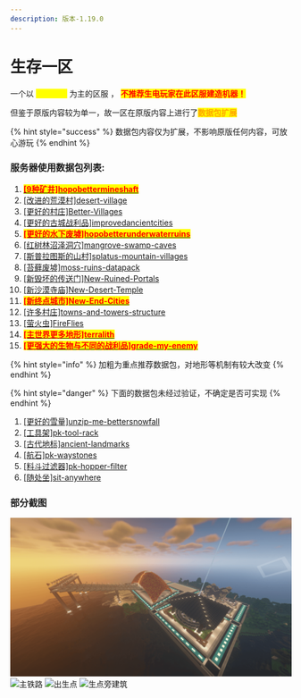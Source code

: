 ```yaml
---
description: 版本-1.19.0
---
```


# 生存一区

一个以 <mark style="color:yellow;">**原版生存**</mark> 为主的区服 ， <mark style="color:red;">**不推荐生电玩家在此区服建造机器！**</mark>

但鉴于原版内容较为单一，故一区在原版内容上进行了<mark style="color:orange;">**数据包扩展**</mark>

{% hint style="success" %}
数据包内容仅为扩展，不影响原版任何内容，可放心游玩
{% endhint %}

### 服务器使用数据包列表:

1. <mark style="color:red;">****</mark>[<mark style="color:red;">**\[9种矿井\]hopobettermineshaft**</mark>](https://www.planetminecraft.com/data-pack/better-mineshafts/)<mark style="color:red;">****</mark>
2. [\[改进的荒漠村\]desert-village](https://www.planetminecraft.com/data-pack/1-14-x-improved-desert-village-datapack/)
3. [\[更好的村庄\]Better-Villages](https://www.planetminecraft.com/data-pack/better-villages-custom-medieval-village/)
4. [\[更好的古城战利品\]improvedancientcities](https://www.planetminecraft.com/data-pack/ancient-city-loot-improvements/)
5. ****[<mark style="color:red;">**\[更好的水下废墟\]hopobetterunderwaterruins**</mark>](https://www.planetminecraft.com/data-pack/better-underwater-ruins-underwater-cities-and-cave-structures/)<mark style="color:red;">****</mark>
6. [\[红树林沼泽洞穴\]mangrove-swamp-caves](https://www.planetminecraft.com/data-pack/mangrove-swamp-caves/)
7. [\[斯普拉图斯的山村\]splatus-mountain-villages](https://www.planetminecraft.com/data-pack/splatus-s-mountain-villages-v1-0-1-18-2/)
8. [\[苔藓废墟\]moss-ruins-datapack](https://www.planetminecraft.com/data-pack/moss-ruins-datapack/)
9. [\[新毁坏的传送门\]New-Ruined-Portals](https://www.planetminecraft.com/data-pack/new-ruined-portals-better-structures/)
10. [\[新沙漠寺庙\]New-Desert-Temple](https://www.planetminecraft.com/data-pack/new-desert-temples-better-structures/)
11. ****[<mark style="color:red;">**\[新终点城市\]New-End-Cities**</mark>](https://www.planetminecraft.com/data-pack/new-end-cities-better-structures/)<mark style="color:red;">****</mark>
12. [\[许多村庄\]towns-and-towers-structure](https://www.planetminecraft.com/data-pack/towns-amp-towers-structure-overhaul/)
13. [\[萤火虫\]FireFlies](https://www.planetminecraft.com/data-pack/i-added-fireflies/)
14. <mark style="color:red;">****</mark>[<mark style="color:red;">**\[主世界更多地形\]terralith**</mark>](https://www.planetminecraft.com/data-pack/terralith/)<mark style="color:red;">****</mark>
15. <mark style="color:red;">****</mark>[<mark style="color:red;">**\[更强大的生物与不同的战利品\]grade-my-enemy**</mark>](https://www.planetminecraft.com/data-pack/grade-my-enemy-1-16-2-1-16-5/)<mark style="color:red;">****</mark>

{% hint style="info" %}
加粗为重点推荐数据包，对地形等机制有较大改变
{% endhint %}

{% hint style="danger" %}
下面的数据包未经过验证，不确定是否可实现
{% endhint %}

1. [\[更好的雪量\]unzip-me-bettersnowfall](https://www.planetminecraft.com/data-pack/better-snowfall-1-19/)
2. [\[工具架\]pk-tool-rack](https://www.planetminecraft.com/data-pack/tool-rack-hang-your-tools-and-weapons/)
3. [\[古代地标\]ancient-landmarks](https://www.planetminecraft.com/data-pack/ancient-landmarks-1-19/)
4. [\[航石\]pk-waystones](https://www.planetminecraft.com/data-pack/waystones-a-fast-way-to-travel-in-your-world-with-waypoints/)
5. [\[料斗过滤器\]pk-hopper-filter](https://www.planetminecraft.com/data-pack/hopper-filter-sort-your-items-in-chests-more-easily/)
6. [\[随处坐\]sit-anywhere](https://www.planetminecraft.com/data-pack/sit-anywhere/)

### 部分截图

![出生点全景](../.gitbook/assets/2.png) ![主铁路](../.gitbook/assets/2022-07-29\_21.26.52.png) ![出生点](../.gitbook/assets/2022-07-29\_21.27.21.png) ![生点旁建筑](../.gitbook/assets/2022-07-29\_21.27.35.png)
